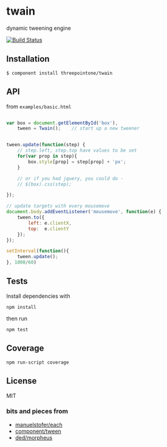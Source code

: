 
# twain

  dynamic tweening engine

  [![Build Status](https://travis-ci.org/threepointone/twain.png?branch=master)](https://travis-ci.org/threepointone/twain)

## Installation

    $ component install threepointone/twain

## API

from `examples/basic.html`
```js

var box = document.getElementById('box'),
    tween = Twain();    // start up a new tweener


tween.update(function(step) {
    // step.left, step.top have values to be set
    for(var prop in step){
        box.style[prop] = step[prop] + 'px';
    }

    // or if you had jquery, you could do -
    // $(box).css(step);

});

// update targets with every mousemove
document.body.addEventListener('mousemove', function(e) {
    tween.to({
        left: e.clientX,
        top:  e.clientY
    });
});

setInterval(function(){
    tween.update();
}, 1000/60)

```   

## Tests 

Install dependencies with 
```
npm install
```
then run
```
npm test
```

## Coverage

```
npm run-script coverage
```



## License

  MIT

### bits and pieces from

- [manuelstofer/each](https://github.com/manuelstofer/each)
- [component/tween](https://github.com/component/tween)
- [ded/morpheus](https://github.com/ded/morpheus/)

